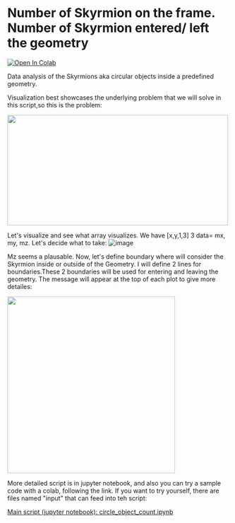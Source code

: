 # Number of Skyrmion on the frame. Number of Skyrmion entered/ left the geometry


[![Open In Colab](https://colab.research.google.com/assets/colab-badge.svg)](https://colab.research.google.com/github/zkhodzhaev/skyrmion/blob/main/circle_object_count.ipynb)



Data analysis of the Skyrmions aka circular objects inside a predefined geometry.

Visualization best showcases the underlying problem that we will solve in this script,so this is the problem:

<img src="https://user-images.githubusercontent.com/21960382/126055787-7572ea29-d3fa-4095-aaa4-6491b4b1bed0.gif" width="500" height="250"/>

Let's visualize and see what array visualizes. We have [x,y,1,3] 3 data= mx, my, mz. Let's decide what to take:
![image](https://user-images.githubusercontent.com/21960382/126055809-762635d4-19d2-470b-81af-eac821f15396.png)

Mz seems a plausable. Now, let's define boundary where will consider the Skyrmion inside or outside of the Geometry. I will define 2 lines for boundaries.These 2 boundaries will be used for entering and leaving the geometry. The message will appear at the top of each plot to give more detailes:

<img src="https://user-images.githubusercontent.com/21960382/126056090-bf2a3e9b-046b-4681-8c6b-7556902051ef.png" width="380" height="400"/>

More detailed script is in jupyter notebook, and also you can try a sample code with a colab, following the link. If you want to try yourself, there are files named "input" that can feed into teh script:

[Main script (jupyter notebook): circle_object_count.ipynb](https://github.com/zkhodzhaev/skyrmion/blob/886340b5997b9f5eb57213c183bc3de0808fe536/circle_object_count.ipynb)
